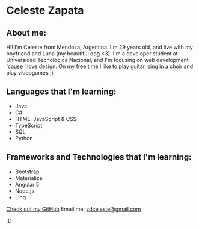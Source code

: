# Celeste Zapata <rozenstraws>

## About me:

Hi! I'm Celeste from Mendoza, Argentina. I'm 29 years old, and live with my boyfriend and Luna (my beautiful dog <3).
I'm a developer student at Universidad Tecnológica Nacional, and I'm focusing on web development 'cause I love design.
On my free time I like to play guitar, sing in a choir and play videogames ;)

## Languages that I'm learning:

- Java
- C#
- HTML, JavaScript & CSS
- TypeScript
- SQL
- Python

## Frameworks and Technologies that I'm learning:

- Bootstrap
- Materialize
- Angular 5
- Node.js
- Linq

[Check out my GitHub](https://github.com/rozenstraws)
Email me: zdceleste@gmail.com

;D